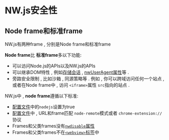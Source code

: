 # NW.js安全性

## Node frame和标准frame
NW.js有两种frame , 分别是Node frame和标准frame

 **Node frame**比 **标准frame**多以下功能:

* 可以访问Node.js的APIs以及NW.js的APIs
* 可以继承DOM特性 , 例如[存储会话](../../References/Changes-to-DOM.md#标签属性-nwsaveas) , [nwUserAgent属性](../../References/Changes-to-DOM.md#标签属性-nwuseragent)等 . 
* 旁路安全限制 , 比如沙箱 , 同源策略等 . 例如 , 你可以跨域访问任何一个站点 , 或者在Node frame中 , 访问 `<iframe>`属性 `src`指向的站点 . 

NW.js中 , **node frame**遵循以下标准:

* [配置文件](../../References/Manifest-Format.md#nodejs)中的`nodejs`设置为true
* [配置文件](../../References/Manifest-Format.md#node-remote)中 , URL和frame匹配 `node-remote`模式或者 `chrome-extension://`协议
* Frames和父类frames没有[`nwdisable`属性](../../References/Changes-to-DOM.md#标签属性-nwdisable)
* Frames和父类frames不在[`<webview>`标签](../../References/webview-Tag.md)中
